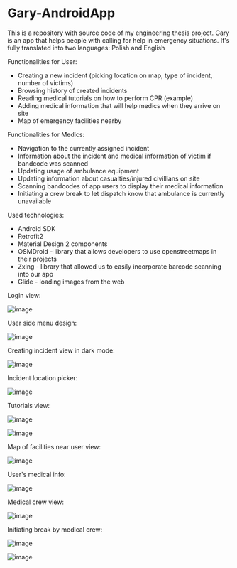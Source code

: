 # Gary-AndroidApp
This is a repository with source code of my engineering thesis project. Gary is an app that helps people with calling for help in emergency situations. It's fully translated into two languages: Polish and English

Functionalities for User:
* Creating a new incident (picking location on map, type of incident, number of victims)
* Browsing history of created incidents
* Reading medical tutorials on how to perform CPR (example)
* Adding medical information that will help medics when they arrive on site
* Map of emergency facilities nearby

Functionalities for Medics:
* Navigation to the currently assigned incident
* Information about the incident and medical information of victim if bandcode was scanned
* Updating usage of ambulance equipment
* Updating information about casualties/injured civillians on site
* Scanning bandcodes of app users to display their medical information
* Initiating a crew break to let dispatch know that ambulance is currently unavailable

Used technologies:
* Android SDK
* Retrofit2
* Material Design 2 components
* OSMDroid - library that allows developers to use openstreetmaps in their projects
* Zxing - library that allowed us to easily incorporate barcode scanning into our app
* Glide - loading images from the web

Login view:

![image](https://user-images.githubusercontent.com/56875192/229494151-b6df18d1-1961-4b34-987a-b5d8d8997aa5.png)

User side menu design:

![image](https://user-images.githubusercontent.com/56875192/229494296-9024cf3e-e918-48b6-852f-19cb2ec2e3d7.png)

Creating incident view in dark mode:

![image](https://user-images.githubusercontent.com/56875192/229494349-5c3bf9f0-975f-48d8-858e-f5210de00ff7.png)

Incident location picker:

![image](https://user-images.githubusercontent.com/56875192/229494688-6a0ebdc0-89b5-410e-8bf3-57f9d6bea0be.png)


Tutorials view:

![image](https://user-images.githubusercontent.com/56875192/229494425-07715866-af34-4e11-aa70-61f110951a32.png)

![image](https://user-images.githubusercontent.com/56875192/229494443-f89703ed-c0fc-412c-89c4-cae55025479d.png)

Map of facilities near user view:

![image](https://user-images.githubusercontent.com/56875192/229494513-def880c0-9814-4bd1-92cc-241d4947a5ee.png)

User's medical info:

![image](https://user-images.githubusercontent.com/56875192/229494597-2ccdae80-3074-4457-a318-5c4f33936ce1.png)

Medical crew view:

![image](https://user-images.githubusercontent.com/56875192/229494836-cb8f366c-dfb2-4983-bbe5-e3c70e6cb60c.png)

Initiating break by medical crew:

![image](https://user-images.githubusercontent.com/56875192/229494967-06441812-db4c-4578-a6e7-0e6a53ef408e.png)

![image](https://user-images.githubusercontent.com/56875192/229494979-d2af132f-665a-4154-8e9c-f9ffea25e642.png)

